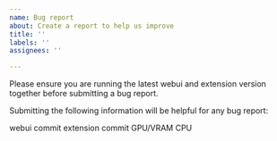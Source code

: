 ```yaml
---
name: Bug report
about: Create a report to help us improve
title: ''
labels: ''
assignees: ''

---
```


Please ensure you are running the latest webui and extension version together before submitting a bug report.

Submitting the following information will be helpful for any bug report:

   webui commit
   extension commit
   GPU/VRAM
   CPU
